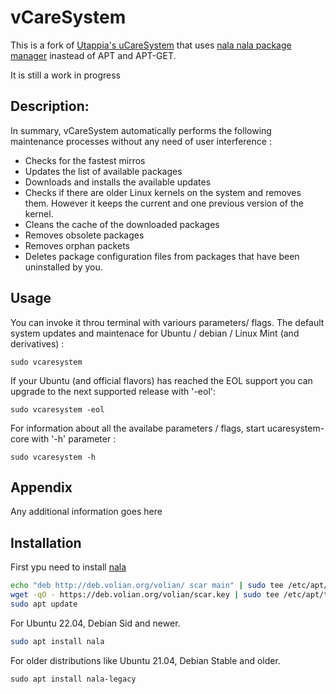 # vCareSystem
This is a fork of [Utappia's uCareSystem](https://github.com/Utappia/uCareSystem) that uses [nala nala package manager](https://gitlab.com/volian/nala) inastead of APT and APT-GET.

It is still a work in progress
## Description:

In summary, vCareSystem automatically performs the following maintenance processes without any need of user interference :

- Checks for the fastest mirros
- Updates the list of available packages
- Downloads and installs the available updates
- Checks if there are older Linux kernels on the system and removes them. However it keeps the current and one previous version of the kernel.
- Cleans the cache of the downloaded packages
- Removes obsolete packages
- Removes orphan packets
- Deletes package configuration files from packages that have been uninstalled by you.
                                          
## Usage

You can invoke it throu terminal with variours parameters/ flags. The default system updates and maintenace for Ubuntu / debian / Linux Mint (and derivatives) :

	sudo vcaresystem

If your Ubuntu (and official flavors) has reached the EOL support you can upgrade to the next supported release with '-eol':
	
	sudo vcaresystem -eol

For information about all the availabe parameters / flags, start ucaresystem-core with '-h' parameter :

	sudo vcaresystem -h

## Appendix

Any additional information goes here


## Installation

First ypu need to install [nala](https://gitlab.com/volian/nala#installation)

```bash
echo "deb http://deb.volian.org/volian/ scar main" | sudo tee /etc/apt/sources.list.d/volian-archive-scar-unstable.list
wget -qO - https://deb.volian.org/volian/scar.key | sudo tee /etc/apt/trusted.gpg.d/volian-archive-scar-unstable.gpg > /dev/null
sudo apt update
```
For Ubuntu 22.04, Debian Sid and newer.
```bash
sudo apt install nala
```
For older distributions like Ubuntu 21.04, Debian Stable and older.
```
sudo apt install nala-legacy
```
